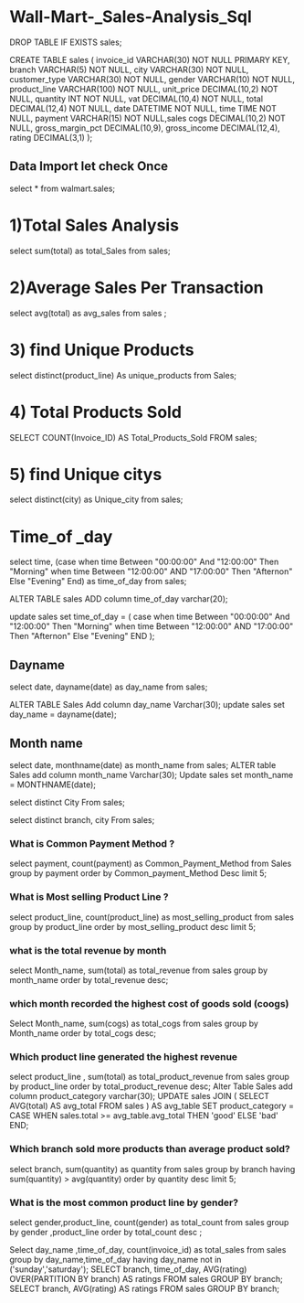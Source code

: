 # Wall-Mart-_Sales-Analysis_Sql

DROP TABLE IF EXISTS sales;

CREATE TABLE sales (
  invoice_id VARCHAR(30) NOT NULL PRIMARY KEY,
  branch VARCHAR(5) NOT NULL,
  city VARCHAR(30) NOT NULL,
  customer_type VARCHAR(30) NOT NULL,
  gender VARCHAR(10) NOT NULL,
  product_line VARCHAR(100) NOT NULL,
  unit_price DECIMAL(10,2) NOT NULL,
  quantity INT NOT NULL,
  vat DECIMAL(10,4) NOT NULL,
  total DECIMAL(12,4) NOT NULL,
  date DATETIME NOT NULL,
  time TIME NOT NULL,
  payment VARCHAR(15) NOT NULL,sales
  cogs DECIMAL(10,2) NOT NULL,
  gross_margin_pct DECIMAL(10,9),
  gross_income DECIMAL(12,4),
  rating DECIMAL(3,1)
);

 ## Data Import let check Once 
 select * from walmart.sales;
 # 1)Total Sales Analysis
 select sum(total) as total_Sales 
 from sales;

 # 2)Average Sales Per Transaction
 select avg(total) as avg_sales 
 from sales	;
 
 # 3) find Unique Products
 select distinct(product_line) As unique_products
 from Sales;
 
 # 4) Total Products Sold
 SELECT COUNT(Invoice_ID) AS Total_Products_Sold
FROM sales;

# 5)  find Unique citys 
select distinct(city) as Unique_city
from sales;

 # Time_of _day 
 select time,
 (case 
       when time Between  "00:00:00" And "12:00:00" Then "Morning"
       when time Between  "12:00:00" AND "17:00:00" Then "Afternon"
       Else "Evening"
 End) as time_of_day
 from sales;
 
 ALTER TABLE sales ADD column time_of_day varchar(20);
 
 update sales
 set time_of_day = (
         case 
			when time Between  "00:00:00" And "12:00:00" Then "Morning"
			when time Between  "12:00:00" AND "17:00:00" Then "Afternon"
			Else "Evening"
	     END
	);
    
  ## Dayname 
     
select date,
dayname(date) as day_name
from sales;

ALTER TABLE Sales Add column day_name Varchar(30);
update sales
set day_name = dayname(date);

## Month name 
select date,
monthname(date) as month_name 
from sales;
ALTER table Sales  add column  month_name  Varchar(30);
Update sales
set month_name = MONTHNAME(date);

select distinct City From sales;

select distinct branch, city From sales;

### What is Common Payment Method ?
select payment, count(payment) as Common_Payment_Method
from Sales
group by payment
order by Common_payment_Method Desc
limit	5;

### What is Most selling Product Line  ?
select product_line, count(product_line) as most_selling_product
from sales
group by product_line
order by most_selling_product desc
limit 5;
###  what is the total revenue by month 
select Month_name, sum(total) as total_revenue
from sales
group by month_name
order by total_revenue desc;
### which month recorded the highest cost of goods sold (coogs)
Select Month_name, sum(cogs) as total_cogs
from sales
group by Month_name
order by total_cogs desc;

### Which product line generated the highest revenue
select product_line , sum(total) as total_product_revenue
from sales
group by product_line
order by total_product_revenue desc;
Alter Table Sales  add column product_category varchar(30);
UPDATE sales
JOIN (
    SELECT AVG(total) AS avg_total FROM sales
) AS avg_table
SET product_category = 
    CASE 
        WHEN sales.total >= avg_table.avg_total THEN 'good'
        ELSE 'bad'
    END;
    
### Which branch sold more products than average product sold?
select branch, sum(quantity) as quantity 
from sales
group by branch
having sum(quantity) > avg(quantity)
order by quantity desc 
limit 5;

### What is the most common product line by gender?
select gender,product_line, count(gender) as total_count 
from sales
group by  gender ,product_line
order by total_count desc 
;



Select day_name ,time_of_day, count(invoice_id) as total_sales
from sales
group by day_name,time_of_day
having day_name not in ('sunday','saturday');
SELECT branch, time_of_day,
AVG(rating) OVER(PARTITION BY branch) AS ratings
FROM sales GROUP BY branch;
SELECT 
    branch,
    AVG(rating) AS ratings
FROM sales
GROUP BY branch;

